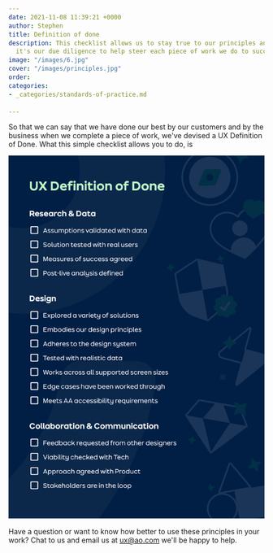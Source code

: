```yaml
---
date: 2021-11-08 11:39:21 +0000
author: Stephen
title: Definition of done
description: This checklist allows us to stay true to our principles and process,
  it's our due diligence to help steer each piece of work we do to success.
image: "/images/6.jpg"
cover: "/images/principles.jpg"
order: 
categories:
- _categories/standards-of-practice.md

---
```

So that we can say that we have done our best by our customers and by the business when we complete a piece of work, we've devised a UX Definition of Done. What this simple checklist allows you to do, is

![](/images/ux-definition-of-done.jpg)

Have a question or want to know how better to use these principles in your work? Chat to us and email us at [ux@ao.com](ux@ao.com) we'll be happy to help.